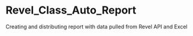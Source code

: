 # Revel_Class_Auto_Report
Creating and distributing report with data pulled from Revel API and Excel
